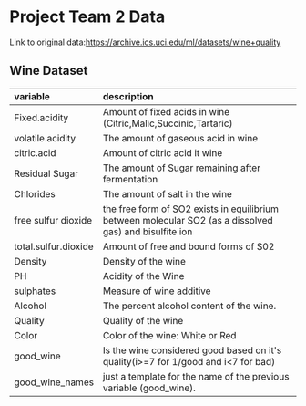 # Project Team 2 Data

Link to original data:https://archive.ics.uci.edu/ml/datasets/wine+quality

## Wine Dataset

|variable         |description |
|:----------------|:-----------|
|Fixed.acidity     |Amount of fixed acids in wine (Citric,Malic,Succinic,Tartaric)|
|volatile.acidity | The amount of gaseous acid in wine |
|citric.acid       | Amount of citric acid it wine |
|Residual Sugar       |The amount of Sugar remaining after fermentation|
|Chlorides          | The amount of salt in the wine |
|free sulfur dioxide         |the free form of SO2 exists in equilibrium between molecular SO2 (as a dissolved gas) and bisulfite ion|
|total.sulfur.dioxide|Amount of free and bound forms of S02  |
|Density           |Density of the wine |
|     PH      | Acidity of the Wine  |
|  sulphates         | Measure of wine additive |
|  Alcohol         | The percent alcohol content of the wine. |
|  Quality         | Quality of the wine |
|  Color        | Color of the wine: White or Red|
|  good_wine     | Is the wine considered good based on it's quality(i>=7 for 1/good and i<7 for bad) |
| good_wine_names       | just a template for the name of the previous variable (good_wine).|
